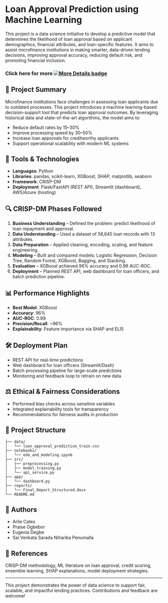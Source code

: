 
# Loan Approval Prediction using Machine Learning

This project is a data science initiative to develop a predictive model that determines the likelihood of loan approval based on applicant demographics, financial attributes, and loan-specific features. It aims to assist microfinance institutions in making smarter, data-driven lending decisions, improving approval accuracy, reducing default risk, and promoting financial inclusion.

### Click here for more [![More Details badge](https://img.shields.io/badge/Click-Here-brightgreen.svg)](./Machine_Learning_Loan_Approval.ipynb)

## 🧠 Project Summary

Microfinance institutions face challenges in assessing loan applicants due to outdated processes. This project introduces a machine learning-based decision-support tool that predicts loan approval outcomes. By leveraging historical data and state-of-the-art algorithms, the model aims to:

- Reduce default rates by 15–30%
- Improve processing speed by 30–50%
- Increase loan approvals for creditworthy applicants
- Support operational scalability with modern ML systems

## 🧰 Tools & Technologies

- **Languages**: Python
- **Libraries**: pandas, scikit-learn, XGBoost, SHAP, matplotlib, seaborn
- **Framework**: CRISP-DM
- **Deployment**: Flask/FastAPI (REST API), Streamlit (dashboard), AWS/Azure (hosting)

## 🔍 CRISP-DM Phases Followed

1. **Business Understanding** – Defined the problem: predict likelihood of loan repayment and approval.
2. **Data Understanding** – Used a dataset of 58,645 loan records with 13 attributes.
3. **Data Preparation** – Applied cleaning, encoding, scaling, and feature engineering.
4. **Modeling** – Built and compared models: Logistic Regression, Decision Tree, Random Forest, XGBoost, Bagging, and Stacking.
5. **Evaluation** – XGBoost achieved 96% accuracy and 0.99 AUC-ROC.
6. **Deployment** – Planned REST API, web dashboard for loan officers, and batch prediction pipeline.

## 📊 Performance Highlights

- **Best Model**: XGBoost
- **Accuracy**: 96%
- **AUC-ROC**: 0.99
- **Precision/Recall**: ~96%
- **Explainability**: Feature importance via SHAP and ELI5

## 🛠️ Deployment Plan

- REST API for real-time predictions
- Web dashboard for loan officers (Streamlit/Dash)
- Batch processing pipeline for large-scale predictions
- Monitoring and feedback loop to retrain on new data

## ⚖️ Ethical & Fairness Considerations

- Performed bias checks across sensitive variables
- Integrated explainability tools for transparency
- Recommendations for fairness audits in production

## 📁 Project Structure

```
├── data/
│   └── loan_approval_prediction_train.csv
├── notebooks/
│   └── eda_and_modeling.ipynb
├── src/
│   ├── preprocessing.py
│   ├── model_training.py
│   └── api_service.py
├── app/
│   └── dashboard.py
├── reports/
│   └── Final_Report_Structured.docx
└── README.md
```

## 📌 Authors

- Arlie Cates
- Praise Ogbebor
- Eugenia Degbe
- Sai Venkata Sarada Niharika Penumalla

## 📜 References

CRISP-DM methodology, ML literature on loan approval, credit scoring, ensemble learning, SHAP explanations, model deployment strategies.

---

This project demonstrates the power of data science to support fair, scalable, and impactful lending practices. Contributions and feedback are welcome!
